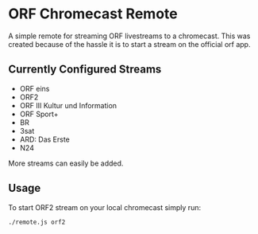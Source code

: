 # ORF Chromecast Remote
A simple remote for streaming ORF livestreams to a chromecast. This was created because of the hassle it is to start a stream on the official orf app.

## Currently Configured Streams
 * ORF eins
 * ORF2
 * ORF III Kultur und Information
 * ORF Sport+
 * BR
 * 3sat
 * ARD: Das Erste
 * N24

 More streams can easily be added.

## Usage
To start ORF2 stream on your local chromecast simply run:
```
./remote.js orf2
```
